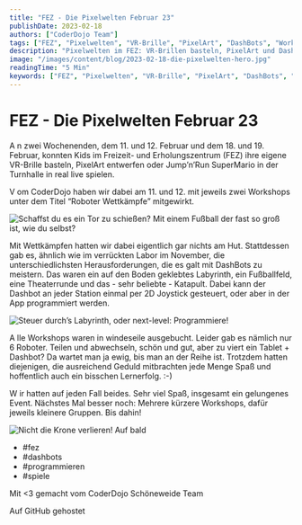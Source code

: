 ```yaml
---
title: "FEZ - Die Pixelwelten Februar 23"
publishDate: 2023-02-18
authors: ["CoderDojo Team"]
tags: ["FEZ", "Pixelwelten", "VR-Brille", "PixelArt", "DashBots", "Workshops", "Roboter", "Programmieren", "Spiele", "Event"]
description: "Pixelwelten im FEZ: VR-Brillen basteln, PixelArt und DashBot-Roboter-Wettkämpfe. Workshops, Herausforderungen und jede Menge Spaß für Kids!"
image: "/images/content/blog/2023-02-18-die-pixelwelten-hero.jpg"
readingTime: "5 Min"
keywords: ["FEZ", "Pixelwelten", "VR-Brille", "PixelArt", "DashBots", "Workshops", "Roboter", "Programmieren", "Spiele", "Event"]
---
```


# FEZ - Die Pixelwelten Februar 23

A n zwei Wochenenden, dem 11. und 12. Februar und dem 18. und 19. Februar, konnten Kids im Freizeit- und Erholungszentrum (FEZ) ihre eigene VR-Brille basteln, PixelArt entwerfen oder Jump’n’Run SuperMario in der Turnhalle in real live spielen.

V om CoderDojo haben wir dabei am 11. und 12. mit jeweils zwei Workshops unter dem Titel “Roboter Wettkämpfe” mitgewirkt.

![Schaffst du es ein Tor zu schießen? Mit einem Fußball der fast so groß ist, wie du selbst?](/images/cms/pixelwelten1.jpeg)

Mit Wettkämpfen hatten wir dabei eigentlich gar nichts am Hut. Stattdessen gab es, ähnlich wie im verrückten Labor im November, die unterschiedlichsten Herausforderungen, die es galt mit DashBots zu meistern. Das waren ein auf den Boden geklebtes Labyrinth, ein Fußballfeld, eine Theaterrunde und das - sehr beliebte - Katapult. Dabei kann der Dashbot an jeder Station einmal per 2D Joystick gesteuert, oder aber in der App programmiert werden.

![Steuer durch’s Labyrinth, oder next-level: Programmiere!](/images/cms/pixelwelten2.jpeg)

A lle Workshops waren in windeseile ausgebucht. Leider gab es nämlich nur 6 Roboter. Teilen und abwechseln, schön und gut, aber zu viert ein Tablet + Dashbot? Da wartet man ja ewig, bis man an der Reihe ist. Trotzdem hatten diejenigen, die ausreichend Geduld mitbrachten jede Menge Spaß und hoffentlich auch ein bisschen Lernerfolg. :-)

W ir hatten auf jeden Fall beides. Sehr viel Spaß, insgesamt ein gelungenes Event. Nächstes Mal besser noch: Mehrere kürzere Workshops, dafür jeweils kleinere Gruppen. Bis dahin!

![Nicht die Krone verlieren! Auf bald](/images/cms/pixelwelten3.jpeg)

- #fez
- #dashbots
- #programmieren
- #spiele

Mit <3 gemacht vom CoderDojo Schöneweide Team

Auf GitHub gehostet

